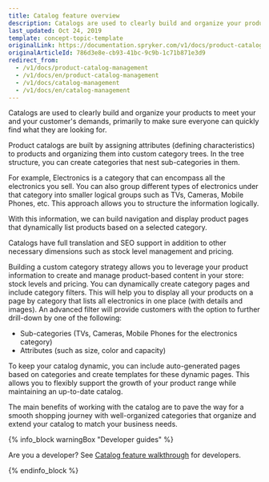 ```yaml
---
title: Catalog feature overview
description: Catalogs are used to clearly build and organize your products to meet you and your customer's demands.
last_updated: Oct 24, 2019
template: concept-topic-template
originalLink: https://documentation.spryker.com/v1/docs/product-catalog-management
originalArticleId: 786d3e8e-cb93-41bc-9c9b-1c71b871e3d9
redirect_from:
  - /v1/docs/product-catalog-management
  - /v1/docs/en/product-catalog-management
  - /v1/docs/catalog-management
  - /v1/docs/en/catalog-management
---
```


Catalogs are used to clearly build and organize your products to meet your and your customer's demands, primarily to make sure everyone can quickly find what they are looking for.

Product catalogs are built by assigning attributes (defining characteristics) to products and organizing them into custom category trees. In the tree structure, you can create categories that nest sub-categories in them.

For example, Electronics is a category that can encompass all the electronics you sell. You can also group different types of electronics under that category into smaller logical groups such as TVs, Cameras, Mobile Phones, etc. This approach allows you to structure the information logically.

With this information, we can build navigation and display product pages that dynamically list products based on a selected category.

Catalogs have full translation and SEO support in addition to other necessary dimensions such as stock level management and pricing.

Building a custom category strategy allows you to leverage your product information to create and manage product-based content in your store: stock levels and pricing. You can dynamically create category pages and include category filters. This will help you to display all your products on a page by category that lists all electronics in one place (with details and images). An advanced filter will provide customers with the option to further drill-down by one of the following:

* Sub-categories (TVs, Cameras, Mobile Phones for the electronics category)
* Attributes (such as size, color and capacity)

To keep your catalog dynamic, you can include auto-generated pages based on categories and create templates for these dynamic pages. This allows you to flexibly support the growth of your product range while maintaining an up-to-date catalog.

The main benefits of working with the catalog are to pave the way for a smooth shopping journey with well-organized categories that organize and extend your catalog to match your business needs.

{% info_block warningBox "Developer guides" %}

Are you a developer? See [Catalog feature walkthrough](/docs/scos/dev/feature-walkthroughs/{{page.version}}/catalog-feature-walkthrough.html) for developers.

{% endinfo_block %}
